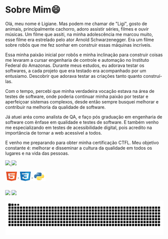 # Sobre Mim😄 #
Olá, meu nome é Ligiane. Mas podem me chamar de "Ligi", gosto de animais, principalmente cachorro, adoro assistir séries, filmes e ouvir músicas. Um filme que assiti, na minha adolescência me marcou muito, esse filme era estrelado pelo ator Arnold Schwarzenegger. Era um filme sobre robôs que me fez sonhar em construir essas máquinas incríveis.

Essa minha paixão inicial por robôs e minha inclinação para construir coisas me levaram  a cursar engenharia de controle e automação no Instituto Federal do Amazonas.  Durante meus estudos, eu adorava testar os softwares, a cada projeto que era testado era acompanhado por um entusiamo. Descobrir que adorava testar as criações tanto quanto construí-las.  

Com o tempo, percebi que minha verdadeira vocação estava na área de testes de software, onde poderia continuar minha paixão por testar e aperfeiçoar sistemas complexos, desde então sempre busquei melhorar e contribuir na melhoria da qualidade de software.

Já atuei aréa como analista de QA, e faço pós graduação em engenharia de software com ênfase em qualidade e testes de software. E também venho me especializando em testes de acessibilidade digital, pois acredito na importância de tornar a web acessível a todos. 

E venho me preparando para obter minha certificação CTFL. Meu objetivo constante é: melhorar e disseminar a cultura da qualidade em todos os lugares e na vida das pessoas.
 






<div>
  <a href="https://github.com/LigianeBasques">
  <img height="160em" src="https://github-readme-stats.vercel.app/api?username=LigianeBasques&show_icons=true&theme=synthwave&include_all_commits=true&count_private=true"/>
  <img height="160em" src="https://github-readme-stats.vercel.app/api/top-langs/?username=LigianeBasques&layout=compact&langs_count=7&theme=highcontrast"/>
</div>
<div style="display: inline_block"><br>
   
   <img align="center" alt="Ligi-HTML" height="30" width="40" src="https://raw.githubusercontent.com/devicons/devicon/master/icons/html5/html5-original.svg">
   <img align="center" alt="Ligi-CSS" height="30" width="40" src="https://raw.githubusercontent.com/devicons/devicon/master/icons/css3/css3-original.svg">
   <img align="center" alt="Ligi-Python" height="30" width="40" src="https://raw.githubusercontent.com/devicons/devicon/master/icons/python/python-original.svg">
   
 </div>

              
##
 
 <div>
  </a> 
  <a href = "email:ligianealzie25@gmail.com"><img src="https://img.shields.io/badge/Gmail-D14836?style=for-the-badge&logo=gmail&logoColor=white" target="_blank"></a>
  <a href="https://www.linkedin.com/in/ligiane-basques/" target="_blank"><img src="https://img.shields.io/badge/-LinkedIn-%230077B5?style=for-the-badge&logo=linkedin&logoColor=white" target="_blank"></a>
 
   ![Snake animation](https://github.com/LigianeBasques/LigianeBasques/blob/output/github-contribution-grid-snake.svg)
 </div>


